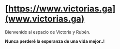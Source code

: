 # [https://www.victorias.ga](www.victorias.ga)

Bienvenido al espacio de Victoria y Rubén.

**Nunca perderé la esperanza de una vida mejor..!**
